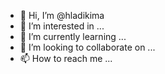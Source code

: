 - 👋 Hi, I’m @hladikima
- 👀 I’m interested in ...
- 🌱 I’m currently learning ...
- 💞️ I’m looking to collaborate on ...
- 📫 How to reach me ...

<!---
hladikima/hladikima is a ✨ special ✨ repository because its `README.md` (this file) appears on your GitHub profile.
You can click the Preview link to take a look at your changes.
--->
